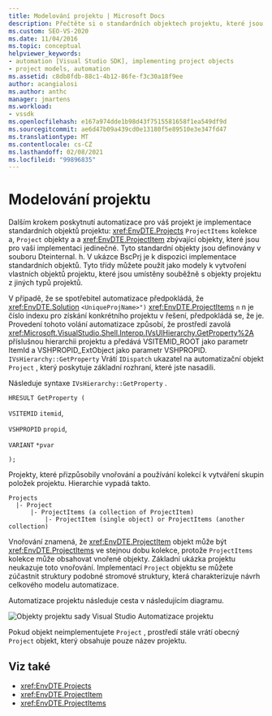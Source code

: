 ```yaml
---
title: Modelování projektu | Microsoft Docs
description: Přečtěte si o standardních objektech projektu, které jsou nutné k vytvoření automatizace pro svůj nový typ projektu, a na cestě, kterou automatizace projektu sleduje.
ms.custom: SEO-VS-2020
ms.date: 11/04/2016
ms.topic: conceptual
helpviewer_keywords:
- automation [Visual Studio SDK], implementing project objects
- project models, automation
ms.assetid: c8db8fdb-88c1-4b12-86fe-f3c30a18f9ee
author: acangialosi
ms.author: anthc
manager: jmartens
ms.workload:
- vssdk
ms.openlocfilehash: e167a974dde1b98d43f7515581658f1ea549df9d
ms.sourcegitcommit: ae6d47b09a439cd0e13180f5e89510e3e347fd47
ms.translationtype: MT
ms.contentlocale: cs-CZ
ms.lasthandoff: 02/08/2021
ms.locfileid: "99896835"
---
```

# <a name="project-modeling"></a>Modelování projektu
Dalším krokem poskytnutí automatizace pro váš projekt je implementace standardních objektů projektu: <xref:EnvDTE.Projects> `ProjectItems` kolekce a, `Project` objekty a a <xref:EnvDTE.ProjectItem> zbývající objekty, které jsou pro vaši implementaci jedinečné. Tyto standardní objekty jsou definovány v souboru Dteinternal. h. V ukázce BscPrj je k dispozici implementace standardních objektů. Tyto třídy můžete použít jako modely k vytvoření vlastních objektů projektu, které jsou umístěny souběžně s objekty projektu z jiných typů projektů.

 V případě, že se spotřebitel automatizace předpokládá, že <xref:EnvDTE.Solution> `<UniqueProjName>")` <xref:EnvDTE.ProjectItems> `n` n je číslo indexu pro získání konkrétního projektu v řešení, předpokládá se, že je. Provedení tohoto volání automatizace způsobí, že prostředí zavolá <xref:Microsoft.VisualStudio.Shell.Interop.IVsUIHierarchy.GetProperty%2A> příslušnou hierarchii projektu a předává VSITEMID_ROOT jako parametr ItemId a VSHPROPID_ExtObject jako parametr VSHPROPID. `IVsHierarchy::GetProperty` Vrátí `IDispatch` ukazatel na automatizační objekt `Project` , který poskytuje základní rozhraní, které jste nasadili.

 Následuje syntaxe `IVsHierarchy::GetProperty` .

 `HRESULT GetProperty (`

 `VSITEMID` `itemid`,

 `VSHPROPID` `propid`,

 `VARIANT` `*pvar`

 `);`

 Projekty, které přizpůsobily vnořování a používání kolekcí k vytváření skupin položek projektu. Hierarchie vypadá takto.

```
Projects
  |- Project
      |- ProjectItems (a collection of ProjectItem)
          |- ProjectItem (single object) or ProjectItems (another collection)
```

 Vnořování znamená, že <xref:EnvDTE.ProjectItem> objekt může být <xref:EnvDTE.ProjectItems> ve stejnou dobu kolekce, protože `ProjectItems` kolekce může obsahovat vnořené objekty. Základní ukázka projektu neukazuje toto vnořování. Implementací `Project` objektu se můžete zúčastnit struktury podobné stromové struktury, která charakterizuje návrh celkového modelu automatizace.

 Automatizace projektu následuje cesta v následujícím diagramu.

 ![Objekty projektu sady Visual Studio](../../extensibility/internals/media/projectobjects.gif "ProjectObjects") Automatizace projektu

 Pokud objekt neimplementujete `Project` , prostředí stále vrátí obecný `Project` objekt, který obsahuje pouze název projektu.

## <a name="see-also"></a>Viz také
- <xref:EnvDTE.Projects>
- <xref:EnvDTE.ProjectItem>
- <xref:EnvDTE.ProjectItems>
